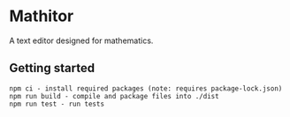 # Mathitor
A text editor designed for mathematics.

## Getting started

    npm ci - install required packages (note: requires package-lock.json)
    npm run build - compile and package files into ./dist
    npm run test - run tests
